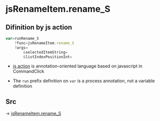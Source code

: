 # jsRenameItem.rename_S

## Difinition by js action

```js.js
var=runRename_S
	?func=jsRenameItem.rename_S
	?args=
		&selectedItemString=
		&listIndexPositionInt=
```

- [js action](#) is annotation-oriented language based on javascript in CommandClick

- The `run` prefix definition on `var` is a process annotation, not a variable definition

## Src

-> [jsRenameItem.rename_S](https://github.com/puutaro/CommandClick/blob/master/app/src/main/java/com/puutaro/commandclick/fragment_lib/terminal_fragment/js_interface/list_index/JsRenameItem.kt#L26)


